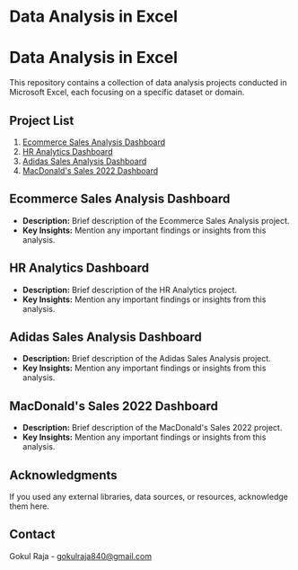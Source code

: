 # Data Analysis in Excel

# Data Analysis in Excel

This repository contains a collection of data analysis projects conducted in Microsoft Excel, each focusing on a specific dataset or domain.

## Project List

1. [Ecommerce Sales Analysis Dashboard](https://github.com/Gokul-Raja84/Data-Analysis-in-Excel/tree/main/1.%20Ecommerce%20Sales%20Analysis%20Dashboard)
2. [HR Analytics Dashboard](https://github.com/Gokul-Raja84/Data-Analysis-in-Excel/tree/main/2.%20HR%20Analytics%20Dashboard)
3. [Adidas Sales Analysis Dashboard](https://github.com/Gokul-Raja84/Data-Analysis-in-Excel/tree/main/3.%20Adidas%20Sales%20Analysis%20Dashborad)
4. [MacDonald's Sales 2022 Dashboard](https://github.com/Gokul-Raja84/Data-Analysis-in-Excel/tree/main/4.%20MacDonalds%20Sales%202022%20Dashboard)

## Ecommerce Sales Analysis Dashboard

- **Description:** Brief description of the Ecommerce Sales Analysis project.
- **Key Insights:** Mention any important findings or insights from this analysis.

## HR Analytics Dashboard

- **Description:** Brief description of the HR Analytics project.
- **Key Insights:** Mention any important findings or insights from this analysis.

## Adidas Sales Analysis Dashboard

- **Description:** Brief description of the Adidas Sales Analysis project.
- **Key Insights:** Mention any important findings or insights from this analysis.

## MacDonald's Sales 2022 Dashboard

- **Description:** Brief description of the MacDonald's Sales 2022 project.
- **Key Insights:** Mention any important findings or insights from this analysis.


## Acknowledgments

If you used any external libraries, data sources, or resources, acknowledge them here.

## Contact

Gokul Raja - gokulraja840@gmail.com

